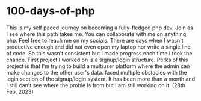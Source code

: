 # 100-days-of-php
This is my self paced journey on becoming a fully-fledged php dev. Join as I see where this path takes me. You can collaborate with me on anything php. Feel free to reach me on my socials.
There are days when I wasn't productive enough and did not even open my laptop nor write a single line of code. So this wasn't consistent but I made progress each time I took the chance.
First project I worked on is a signup/login structure. Perks of this project is that I'm trying to build a multiuser platform where the admin can make changes to the other user's data.
faced multiple obstacles with the login section of the signup/login system. It has been more than a month and I still can't see where the proble is from but I am still working on it. (28th Feb, 2023)
